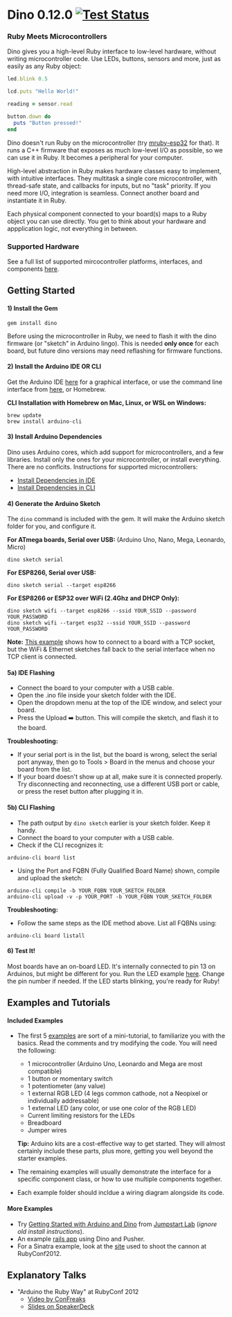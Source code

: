 # Dino 0.12.0 [![Test Status](https://github.com/austinbv/dino/actions/workflows/ruby.yml/badge.svg)](https://github.com/austinbv/dino/actions/workflows/ruby.yml)
### Ruby Meets Microcontrollers
Dino gives you a high-level Ruby interface to low-level hardware, without writing microcontroller code. Use LEDs, buttons, sensors and more, just as easily as any Ruby object:

````ruby
led.blink 0.5

lcd.puts "Hello World!"

reading = sensor.read

button.down do
  puts "Button pressed!"
end
````

Dino doesn't run Ruby on the microcontroller (try [mruby-esp32](https://github.com/mruby-esp32/mruby-esp32) for that). It runs a C++ firmware that exposes as much low-level I/O as possible, so we can use it in Ruby. It becomes a peripheral for your computer.

High-level abstraction in Ruby makes hardware classes easy to implement, with intuitive interfaces. They multitask a single core microcontroller, with thread-safe state, and callbacks for inputs, but no "task" priority. If you need more I/O, integration is seamless. Connect another board and instantiate it in Ruby.

Each physical component connected to your board(s) maps to a Ruby object you can use directly. You get to think about your hardware and appplication logic, not everything in between.

### Supported Hardware

See a full list of supported mircocontroller platforms, interfaces, and components [here](HARDWARE.md).

## Getting Started
#### 1) Install the Gem
```shell
gem install dino
```

Before using the microcontroller in Ruby, we need to flash it with the dino firmware (or "sketch" in Arduino lingo). This is needed **only once** for each board, but future dino versions may need reflashing for firmware functions.

#### 2) Install the Arduino IDE OR CLI

Get the Arduino IDE [here](http://arduino.cc/en/Main/Software) for a graphical interface, or use the command line interface from [here](https://github.com/arduino/arduino-cli/releases), or Homebrew.

**CLI Installation with Homebrew on Mac, Linux, or WSL on Windows:**
````shell
brew update
brew install arduino-cli
````

#### 3) Install Arduino Dependencies
Dino uses Arduino cores, which add support for microcontrollers, and a few libraries. Install only the ones for your microcontroller, or install everything. There are no conflcits. Instructions for supported microcontrollers:
  * [Install Dependencies in IDE](DEPS_IDE.md) 
  * [Install Dependencies in CLI](DEPS_CLI.md) 

#### 4) Generate the Arduino Sketch
The `dino` command is included with the gem. It will make the Arduino sketch folder for you, and configure it.

**For ATmega boards, Serial over USB:** (Arduino Uno, Nano, Mega, Leonardo, Micro)
```shell
dino sketch serial
````

**For ESP8266, Serial over USB:**
```shell
dino sketch serial --target esp8266
````

**For ESP8266 or ESP32 over WiFi (2.4Ghz and DHCP Only):**
```shell
dino sketch wifi --target esp8266 --ssid YOUR_SSID --password YOUR_PASSWORD
dino sketch wifi --target esp32 --ssid YOUR_SSID --password YOUR_PASSWORD
````
**Note:** [This example](examples/tcp.rb) shows how to connect to a board with a TCP socket, but the WiFi & Ethernet sketches fall back to the serial interface when no TCP client is connected.

#### 5a) IDE Flashing

* Connect the board to your computer with a USB cable.
* Open the .ino file inside your sketch folder with the IDE.
* Open the dropdown menu at the top of the IDE window, and select your board.
* Press the Upload :arrow_right: button. This will compile the sketch, and flash it to the board.

**Troubleshooting:**
* If your serial port is in the list, but the board is wrong, select the serial port anyway, then go to Tools > Board in the menus and choose your board from the list.
* If your board doesn't show up at all, make sure it is connected properly. Try disconnecting and reconnecting, use a different USB port or cable, or press the reset button after plugging it in.

#### 5b) CLI Flashing

* The path output by `dino sketch` earlier is your sketch folder. Keep it handy.
* Connect the board to your computer with a USB cable.
* Check if the CLI recognizes it:

````shell
arduino-cli board list
````
  
* Using the Port and FQBN (Fully Qualified Board Name) shown, compile and upload the sketch:
````shell
arduino-cli compile -b YOUR_FQBN YOUR_SKETCH_FOLDER
arduino-cli upload -v -p YOUR_PORT -b YOUR_FQBN YOUR_SKETCH_FOLDER
````

**Troubleshooting:**
* Follow the same steps as the IDE method above. List all FQBNs using:
````shell
arduino-cli board listall
````

#### 6)  Test It!

Most boards have an on-board LED. It's internally connected to pin 13 on Arduinos, but might be different for you. Run the LED example [here](examples/01-led/led.rb). Change the pin number if needed. If the LED starts blinking, you're ready for Ruby!

## Examples and Tutorials

#### Included Examples

* The first 5 [examples](examples) are sort of a mini-tutorial, to familiarize you with the basics. Read the comments and try modifying the code. You will need the following:
  * 1 microcontroller (Arduino Uno, Leonardo and Mega are most compatible)
  * 1 button or momentary switch
  * 1 potentiometer (any value)
  * 1 external RGB LED (4 legs common cathode, not a Neopixel or individually addressable)
  * 1 external LED (any color, or use one color of the RGB LED)
  * Current limiting resistors for the LEDs
  * Breadboard
  * Jumper wires
  
  **Tip:** Arduino kits are a cost-effective way to get started. They will almost certainly include these parts, plus more, getting you well beyond the starter examples.
  
* The remaining examples will usually demonstrate the interface for a specific component class, or how to use multiple components together.
* Each example folder should incldue a wiring diagram alongside its code.

####  More Examples

* Try [Getting Started with Arduino and Dino](http://tutorials.jumpstartlab.com/projects/arduino/introducing_arduino.html) from [Jumpstart Lab](http://jumpstartlab.com) (_ignore old install instructions_).
* An example [rails app](https://github.com/austinbv/dino_rails_example)  using Dino and Pusher.
* For a Sinatra example, look at the [site](https://github.com/austinbv/dino_cannon) used to shoot the cannon at RubyConf2012.

## Explanatory Talks

* "Arduino the Ruby Way" at RubyConf 2012
  * [Video by ConFreaks](https://www.youtube.com/watch?v=oUIor6GK-qA)
  * [Slides on SpeakerDeck](https://speakerdeck.com/austinbv/arduino-the-ruby-way)
